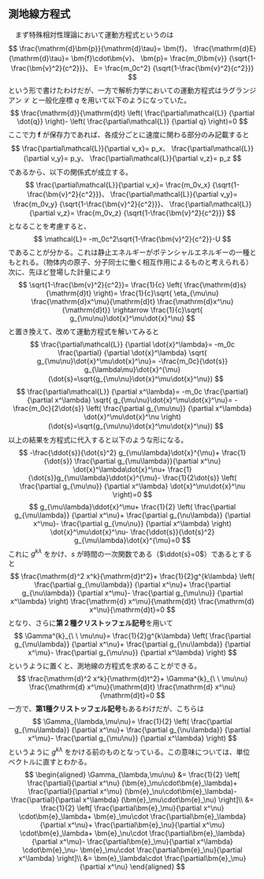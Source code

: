 
## 測地線方程式

　まず特殊相対性理論において運動方程式というのは
$$
    \frac{\mathrm{d}\bm{p}}{\mathrm{d}\tau}=
    \bm{f}、
    \frac{\mathrm{d}E}{\mathrm{d}\tau}=
    \bm{f}\cdot\bm{v}、
    \bm{p}=
    \frac{m_0\bm{v}}
    {\sqrt{1-\frac{\bm{v}^2}{c^2}}}、
    E=
    \frac{m_0c^2}
    {\sqrt{1-\frac{\bm{v}^2}{c^2}}}
$$
という形で書けたわけだが、一方で解析力学においての運動方程式はラグランジアン $\mathcal{L}$ と一般化座標 $q$ を用いて以下のようになっていた。
$$
    \frac{\mathrm{d}}{\mathrm{d}t}
    \left(
        \frac{\partial\mathcal{L}}
        {\partial \dot{q}}
    \right)-
    \left(
        \frac{\partial\mathcal{L}}
        {\partial q}
    \right)=0
$$
ここで力 $\bm{f}$ が保存力であれば、各成分ごとに速度に関わる部分のみ記載すると
$$
     \frac{\partial\mathcal{L}}{\partial v_x}=
     p_x、
     \frac{\partial\mathcal{L}}{\partial v_y}=
     p_y、
     \frac{\partial\mathcal{L}}{\partial v_z}=
     p_z
$$
であるから、以下の関係式が成立する。
$$
     \frac{\partial\mathcal{L}}{\partial v_x}=
     \frac{m_0v_x}
    {\sqrt{1-\frac{\bm{v}^2}{c^2}}}、
     \frac{\partial\mathcal{L}}{\partial v_y}=
     \frac{m_0v_y}
    {\sqrt{1-\frac{\bm{v}^2}{c^2}}}、
     \frac{\partial\mathcal{L}}{\partial v_z}=
     \frac{m_0v_z}
    {\sqrt{1-\frac{\bm{v}^2}{c^2}}}
$$
となることを考慮すると、
$$
    \mathcal{L}=
    -m_0c^2\sqrt{1-\frac{\bm{v}^2}{c^2}}-U
$$
であることが分かる。これは静止エネルギーがポテンシャルエネルギーの一種ともとれる。（物体内の原子、分子同士に働く相互作用によるものと考えられる）次に、先ほど登場した計量により
$$
    \sqrt{1-\frac{\bm{v}^2}{c^2}}=
    \frac{1}{c}
    \left(
    \frac{\mathrm{d}s}{\mathrm{d}t}
    \right)=
    \frac{1}{c}\sqrt{
    \eta_{\mu\nu}
    \frac{\mathrm{d}x^\mu}{\mathrm{d}t}
    \frac{\mathrm{d}x^\nu}{\mathrm{d}t}}
    \rightarrow
    \frac{1}{c}\sqrt{
    g_{\mu\nu}\dot{x}^\mu\dot{x}^\nu}
$$
と置き換えて、改めて運動方程式を解いてみると
$$
    \frac{\partial\mathcal{L}}
    {\partial \dot{x}^\lambda}=
    -m_0c
    \frac{\partial}
    {\partial \dot{x}^\lambda}
    \sqrt{
    g_{\mu\nu}\dot{x}^\mu\dot{x}^\nu}=
    -\frac{m_0c}{\dot{s}}
    g_{\lambda\mu}\dot{x}^{\mu}
    　(\dot{s}=\sqrt{g_{\mu\nu}\dot{x}^\mu\dot{x}^\nu})
$$
$$
    \frac{\partial\mathcal{L}}
    {\partial x^\lambda}=
    -m_0c
    \frac{\partial}
    {\partial x^\lambda}
    \sqrt{
    g_{\mu\nu}\dot{x}^\mu\dot{x}^\nu}=
    -\frac{m_0c}{2\dot{s}}
    \left(
        \frac{\partial g_{\mu\nu}}
        {\partial x^\lambda}
        \dot{x}^\mu\dot{x}^\nu
    \right)
    　(\dot{s}=\sqrt{g_{\mu\nu}\dot{x}^\mu\dot{x}^\nu})
$$
以上の結果を方程式に代入すると以下のような形になる。
$$
    -\frac{\ddot{s}}{\dot{s}^2}
    g_{\mu\lambda}\dot{x}^{\mu}+
    \frac{1}{\dot{s}}
    \frac{\partial g_{\mu\lambda}}{\partial x^\nu}
    \dot{x}^\lambda\dot{x}^\nu+
    \frac{1}{\dot{s}}g_{\mu\lambda}\ddot{x}^{\mu}-
    \frac{1}{2\dot{s}}
    \left(
        \frac{\partial g_{\mu\nu}}
        {\partial x^\lambda}
        \dot{x}^\mu\dot{x}^\nu
    \right)=0
$$
$$
    g_{\mu\lambda}\ddot{x}^\mu+
    \frac{1}{2}
    \left(
        \frac{\partial g_{\mu\lambda}}
        {\partial x^\nu}+
        \frac{\partial g_{\nu\lambda}}
        {\partial x^\mu}-
        \frac{\partial g_{\mu\nu}}
        {\partial x^\lambda}
    \right)
    \dot{x}^\mu\dot{x}^\nu-
    \frac{\ddot{s}}{\dot{s}^2}
    g_{\mu\lambda}\dot{x}^{\mu}=0
$$
これに $g^{k\lambda}$ をかけ、$s$ が時間の一次関数である（$\ddot{s}=0$）であるとすると
$$
    \frac{\mathrm{d}^2 x^k}{\mathrm{d}t^2}+
    \frac{1}{2}g^{k\lambda}
    \left(
        \frac{\partial g_{\mu\lambda}}
        {\partial x^\nu}+
        \frac{\partial g_{\nu\lambda}}
        {\partial x^\mu}-
        \frac{\partial g_{\mu\nu}}
        {\partial x^\lambda}
    \right)
    \frac{\mathrm{d} x^\mu}{\mathrm{d}t}
    \frac{\mathrm{d} x^\nu}{\mathrm{d}t}=0
$$
となり、さらに**第２種クリストッフェル記号**を用いて
$$
    \Gamma^{k}_{\ \ \mu\nu}=
    \frac{1}{2}g^{k\lambda}
    \left(
        \frac{\partial g_{\mu\lambda}}
        {\partial x^\nu}+
        \frac{\partial g_{\nu\lambda}}
        {\partial x^\mu}-
        \frac{\partial g_{\mu\nu}}
        {\partial x^\lambda}
    \right)
$$
というように置くと、測地線の方程式を求めることができる。
$$
    \frac{\mathrm{d}^2 x^k}{\mathrm{d}t^2}+
    \Gamma^{k}_{\ \ \mu\nu}
    \frac{\mathrm{d} x^\mu}{\mathrm{d}t}
    \frac{\mathrm{d} x^\nu}{\mathrm{d}t}=0
$$
一方で、**第1種クリストッフェル記号**もあるわけだが、こちらは
$$
    \Gamma_{\lambda,\mu\nu}=
    \frac{1}{2}
    \left(
        \frac{\partial g_{\mu\lambda}}
        {\partial x^\nu}+
        \frac{\partial g_{\nu\lambda}}
        {\partial x^\mu}-
        \frac{\partial g_{\mu\nu}}
        {\partial x^\lambda}
    \right)
$$
というように $g^{k\lambda}$ をかける前のものとなっている。この意味については、単位ベクトルに直すとわかる。
$$
\begin{aligned}
    \Gamma_{\lambda,\mu\nu}
    &=
    \frac{1}{2}
    \left[
        \frac{\partial}{\partial x^\nu}
        (\bm{e}_\mu\cdot\bm{e}_\lambda)+
        \frac{\partial}{\partial x^\mu}
        (\bm{e}_\nu\cdot\bm{e}_\lambda)-
        \frac{\partial}{\partial x^\lambda}
        (\bm{e}_\mu\cdot\bm{e}_\nu)
    \right]\\
    &=
    \frac{1}{2}
    \left[
    \frac{\partial\bm{e}_\mu}{\partial x^\nu}
    \cdot\bm{e}_\lambda+
    \bm{e}_\mu\cdot
    \frac{\partial\bm{e}_\lambda}{\partial x^\nu}+
    \frac{\partial\bm{e}_\nu}{\partial x^\mu}
    \cdot\bm{e}_\lambda+
    \bm{e}_\nu\cdot
    \frac{\partial\bm{e}_\lambda}{\partial x^\mu}-
    \frac{\partial\bm{e}_\mu}{\partial x^\lambda}
    \cdot\bm{e}_\nu-
    \bm{e}_\mu\cdot
    \frac{\partial\bm{e}_\nu}{\partial x^\lambda}
    \right]\\
    &=
    \bm{e}_\lambda\cdot
    \frac{\partial\bm{e}_\mu}{\partial x^\nu}
\end{aligned}
$$